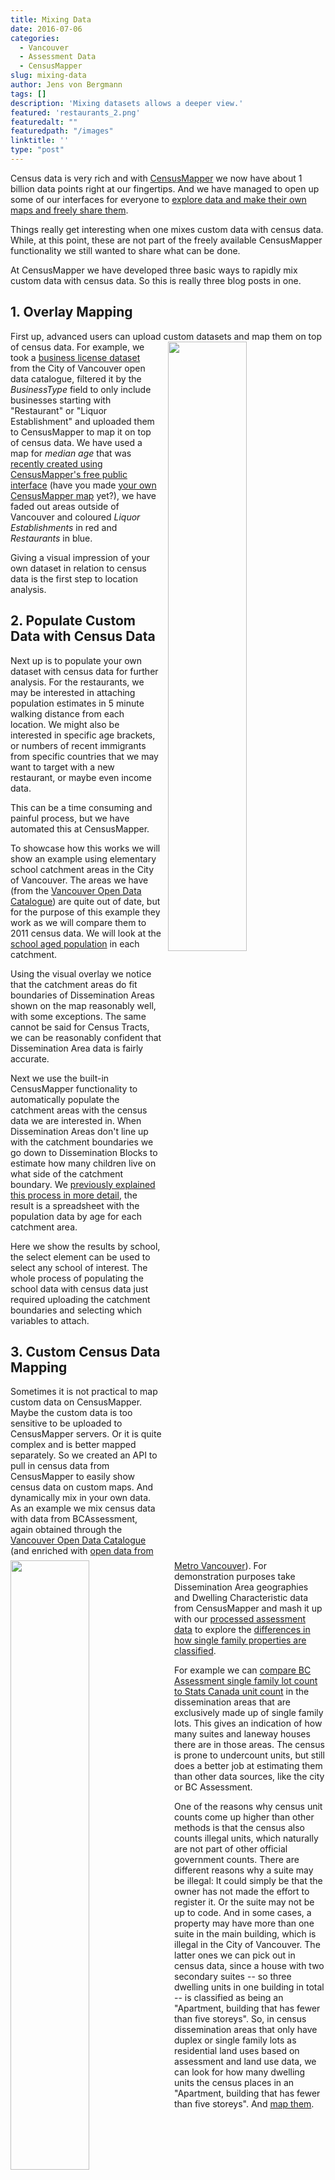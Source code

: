 ```yaml
---
title: Mixing Data
date: 2016-07-06
categories:
  - Vancouver
  - Assessment Data
  - CensusMapper
slug: mixing-data
author: Jens von Bergmann
tags: []
description: 'Mixing datasets allows a deeper view.'
featured: 'restaurants_2.png'
featuredalt: ""
featuredpath: "/images"
linktitle: ''
type: "post"
---
```


Census data is very rich and with [CensusMapper](https://censusmapper.ca) we now have about 1 billion data points right at
our fingertips. And we have managed to open up some of our interfaces for everyone to [explore data and make their own maps
and freely share them](http://doodles.mountainmath.ca/blog/2016/05/04/census-mapping-for-everyone/).
 
Things really get interesting when one mixes custom data with census data. While, at this point, these are not part of
the freely available CensusMapper functionality we still wanted to share what can be done.

At CensusMapper we have developed three basic ways to rapidly mix custom data with census data. So this is really three
blog posts in one.

<!-- more -->


## 1. Overlay Mapping
First up, advanced users can upload custom datasets and map them on top of census data.
<a href="/images/restaurants_2.png"><img  src="/images/restaurants_2.png" style="width:50%;float:right;margin-left:10px;"></a> 
For example, we took a
[business license dataset](http://data.vancouver.ca/datacatalogue/businessLicence.htm) from the City of Vancouver open
data catalogue, filtered it by the *BusinessType* field to only include businesses starting with "Restaurant" or
"Liquor Establishment" and uploaded them to CensusMapper to map it on top of census data. We have used a map
for *median age* that was [recently created using CensusMapper's free public interface](https://twitter.com/jofu_/status/750564269796823041)
(have you made [your own CensusMapper map](https://censusmapper.ca/maps/new) yet?), we have faded out areas outside of
Vancouver and coloured *Liquor Establishments* in red and *Restaurants* in blue.

Giving a visual impression of your own dataset in relation to census data is the first step to location analysis.

## 2. Populate Custom Data with Census Data
Next
up is to populate your own dataset with census data for further analysis. For the restaurants, we may be interested in
attaching population estimates in 5 minute walking distance from each location. We might also be interested in specific
age brackets, or numbers of recent immigrants
from specific countries that we may want to target with a new restaurant, or maybe even     income data.
 
This can be a time consuming and painful process,
but we have automated this at CensusMapper.

To showcase how this works we will show an example using elementary school catchment areas in the City of Vancouver. The
areas we have (from the [Vancouver Open Data Catalogue](http://data.vancouver.ca/datacatalogue/publicPlaces.htm)) are
quite out of date, but for the purpose of this example they work as we will compare them to 2011 census data. We will look at the
[school aged population](https://censusmapper.ca/maps/419) in each catchment.
 
<!--
The general census release data does not fit our task perfectly, the census splits by age in early May 2011 and not by
year born and it does not have fine enough age brackets to estimating accurate school catchment numbers.
[BC Stats](http://www.bcstats.gov.bc.ca/StatisticsBySubject/Demography/PopulationEstimates.aspx) has finer age brackets
computed to school district (not catchment) boundaries, but their estimates are ridiculously far off of census numbers
when using matching age brackets and years that their usefulness is highly questionable. 
-->

<a href="/images/e-schools.png"><img  src="/images/e-schools.png" style="width:50%;float:left;margin-right:10px;"></a> 
Using the visual overlay we notice that the catchment areas do fit boundaries of Dissemination Areas shown on the map
reasonably well, with some exceptions. The same cannot be said for Census Tracts, we can be reasonably confident that
Dissemination Area data is fairly accurate.

Next we use the built-in CensusMapper functionality to automatically populate the catchment areas with the census
data we are interested
in. When Dissemination Areas don't line up with the catchment boundaries we go down to Dissemination Blocks to estimate
how many children live on what side of the catchment boundary. We
[previously explained this process in more detail](http://doodles.mountainmath.ca/blog/2016/04/06/tod/), the result is
a spreadsheet with the population data by age for each catchment area.

<div id='schools'></div>

Here we show the results by school, the select element can be used to select any school of interest. The whole process
of populating the school data with census data just required uploading the catchment boundaries and selecting which
variables to attach.

## 3. Custom Census Data Mapping
Sometimes it is not practical to map custom data on CensusMapper. Maybe the custom data is too sensitive to be uploaded
to CensusMapper servers. Or it is quite complex and is better mapped separately. So we created an API to pull in
census data from CensusMapper to easily show census data on custom maps. And dynamically mix in your own data. As an
example we mix census data with data from BCAssessment, again obtained through the
[Vancouver Open Data Catalogue](http://vancouver.ca/your-government/open-data-catalogue.aspx) (and enriched with
[open data from Metro Vancouver](http://www.metrovancouver.org/data)).
For demonstration purposes take Dissemination Area
geographies and Dwelling Characteristic data from CensusMapper and mash it up with our
[processed assessment data](http://mountainmath.ca/map/assessment?zoom=14&lat=49.2604&lng=-123.1417&layer=14&mapBase=2)
to explore the [differences in how single family properties are classified](http://doodles.mountainmath.ca/blog/2016/06/17/sdh-zoning-and-land-use/).

<a href="https://mountainmath.ca/census_mix/map?mapBase=2&layer=0" target="_blank"><img  src="/images/sfh_unit_count.png" style="width:50%;float:right;margin-left:10px;"></a> 
For example we can [compare BC Assessment single family lot count to Stats Canada unit count](https://mountainmath.ca/census_mix/map?mapBase=2&layer=0)
in the dissemination areas
that are exclusively made up of single family lots. This gives an indication of how many suites and laneway houses there
are in those areas. The census is prone to undercount units, but still does a better job at estimating them than other data sources,
like the city or BC Assessment.

One of the reasons why census unit counts come up higher than other methods is that the census also counts illegal units,
which naturally are not part of other official government counts. There are different reasons why a suite may be illegal:
<a href="https://mountainmath.ca/census_mix/map?mapBase=2&layer=5" target="_blank"><img  src="/images/illegal_units.png" style="width:50%;float:left;margin-right:10px;"></a> 
It could simply be that the owner has not made the effort to register it. Or the suite may not be up to code.
And in some cases, a property may have more than one suite in the main building, which is illegal in the City of Vancouver.
The latter ones we can pick out in census data, since a house with two secondary suites -- so three dwelling units in one building in
total -- is classified as being an "Apartment, building that has fewer than five storeys". So, in census dissemination areas that
only have duplex or single family lots as residential land uses based on assessment and land use data, we can look for
how many dwelling units the census places in an "Apartment, building that has fewer than five storeys". And
[map them](https://mountainmath.ca/census_mix/map?mapBase=2&layer=5).

<script src="//d3js.org/d3.v3.min.js" charset="utf-8"></script>
<script src="/lib/jquery.min.js" charset="utf-8"></script>
<script src="/javascripts/colorbrewer.js" charset="utf-8"></script>
<script src="/javascripts/school_bar_graph.js" charset="utf-8"></script>
